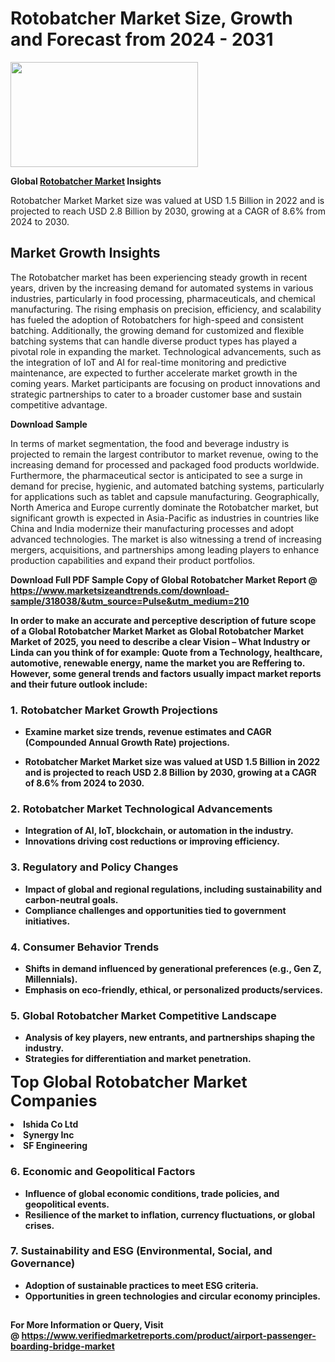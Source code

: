 <H1>Rotobatcher Market Size, Growth and Forecast from 2024 - 2031</H1><img class="aligncenter size-medium wp-image-584254" src="https://thirdeyenews.in/wp-content/uploads/2024/09/Global-Market-Research-300x168.jpeg" alt="" width="300" height="168" /><p><strong>Global&nbsp;<a href="https://www.marketsizeandtrends.com/download-sample/318038/&amp;utm_source=Pulse&amp;utm_medium=210">Rotobatcher Market</a> Insights</strong></p><p>Rotobatcher Market Market size was valued at USD 1.5 Billion in 2022 and is projected to reach USD 2.8 Billion by 2030, growing at a CAGR of 8.6% from 2024 to 2030.</p><p><h2>Market Growth Insights</h2> <p>The Rotobatcher market has been experiencing steady growth in recent years, driven by the increasing demand for automated systems in various industries, particularly in food processing, pharmaceuticals, and chemical manufacturing. The rising emphasis on precision, efficiency, and scalability has fueled the adoption of Rotobatchers for high-speed and consistent batching. Additionally, the growing demand for customized and flexible batching systems that can handle diverse product types has played a pivotal role in expanding the market. Technological advancements, such as the integration of IoT and AI for real-time monitoring and predictive maintenance, are expected to further accelerate market growth in the coming years. Market participants are focusing on product innovations and strategic partnerships to cater to a broader customer base and sustain competitive advantage.</p> <p><strong>Download Sample</strong></p> <p>In terms of market segmentation, the food and beverage industry is projected to remain the largest contributor to market revenue, owing to the increasing demand for processed and packaged food products worldwide. Furthermore, the pharmaceutical sector is anticipated to see a surge in demand for precise, hygienic, and automated batching systems, particularly for applications such as tablet and capsule manufacturing. Geographically, North America and Europe currently dominate the Rotobatcher market, but significant growth is expected in Asia-Pacific as industries in countries like China and India modernize their manufacturing processes and adopt advanced technologies. The market is also witnessing a trend of increasing mergers, acquisitions, and partnerships among leading players to enhance production capabilities and expand their product portfolios. <p><strong></p><p><span class=""><strong>Download Full PDF Sample Copy of Global Rotobatcher Market Report</strong> @ <a href="https://www.marketsizeandtrends.com/download-sample/318038/&amp;utm_source=Pulse&amp;utm_medium=210" target="_blank">https://www.marketsizeandtrends.com/download-sample/318038/&amp;utm_source=Pulse&amp;utm_medium=210</a></span></p><p>In order to make an accurate and perceptive description of future scope of a Global&nbsp;Rotobatcher Market Market as Global&nbsp;Rotobatcher Market Market of 2025, you need to describe a clear Vision &ndash; What Industry or Linda can you think of for example: Quote from a Technology, healthcare, automotive, renewable energy, name the market you are Reffering to. However, some general trends and factors usually impact market reports and their future outlook include:</p><h3>1.&nbsp;<strong>Rotobatcher Market Growth Projections</strong></h3><ul><li>Examine market size trends, revenue estimates and CAGR (Compounded Annual Growth Rate) projections.</li><li><p>Rotobatcher Market Market size was valued at USD 1.5 Billion in 2022 and is projected to reach USD 2.8 Billion by 2030, growing at a CAGR of 8.6% from 2024 to 2030.</p></li></ul><h3>2.&nbsp;<strong>Rotobatcher Market Technological Advancements</strong></h3><ul><li>Integration of AI, IoT, blockchain, or automation in the industry.</li><li>Innovations driving cost reductions or improving efficiency.</li></ul><h3>3.&nbsp;<strong>Regulatory and Policy Changes</strong></h3><ul><li>Impact of global and regional regulations, including sustainability and carbon-neutral goals.</li><li>Compliance challenges and opportunities tied to government initiatives.</li></ul><h3>4.&nbsp;<strong>Consumer Behavior Trends</strong></h3><ul><li>Shifts in demand influenced by generational preferences (e.g., Gen Z, Millennials).</li><li>Emphasis on eco-friendly, ethical, or personalized products/services.</li></ul><h3>5.&nbsp;<strong>Global Rotobatcher Market Competitive Landscape</strong></h3><ul><li>Analysis of key players, new entrants, and partnerships shaping the industry.</li><li>Strategies for differentiation and market penetration.</li></ul><p data-pm-slice="1 1 []"><span style="color: inherit; font-family: inherit; font-size: 25px;">Top Global Rotobatcher Market Companies</span></p><div class="" data-test-id=""><p><li>Ishida Co Ltd</li><li> Synergy Inc</li><li> SF Engineering</li></p></div><h3>6.&nbsp;<strong>Economic and Geopolitical Factors</strong></h3><ul><li>Influence of global economic conditions, trade policies, and geopolitical events.</li><li>Resilience of the market to inflation, currency fluctuations, or global crises.</li></ul><h3>7.&nbsp;<strong>Sustainability and ESG (Environmental, Social, and Governance)</strong></h3><ul><li>Adoption of sustainable practices to meet ESG criteria.</li><li>Opportunities in green technologies and circular economy principles.</li></ul><h2><strong style="font-size: 14px;">For More Information or Query, Visit @&nbsp;</strong><a style="background-color: #ffffff; font-size: 14px;" href="https://www.marketsizeandtrends.com/report/rotobatcher-market/" target="_blank">https://www.verifiedmarketreports.com/product/airport-passenger-boarding-bridge-market</a></h2>
